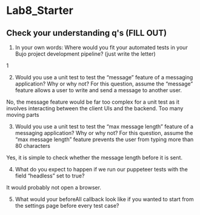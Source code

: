 # Lab8_Starter

## Check your understanding q's (FILL OUT)
1. In your own words: Where would you fit your automated tests in your Bujo project development pipeline? (just write the letter)

1

2. Would you use a unit test to test the “message” feature of a messaging application? Why or why not? For this question, assume the “message” feature allows a user to write and send a message to another user.

No, the message feature would be far too complex for a unit test as it involves interacting between the client UIs and the backend. Too many moving parts

3. Would you use a unit test to test the “max message length” feature of a messaging application? Why or why not? For this question, assume the “max message length” feature prevents the user from typing more than 80 characters

Yes, it is simple to check whether the message length before it is sent.

4. What do you expect to happen if we run our puppeteer tests with the field “headless” set to true?

It would probably not open a browser.

5. What would your beforeAll callback look like if you wanted to start from the settings page before every test case?

